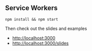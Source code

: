 Service Workers
---------------

```shell
npm install && npm start
```

Then check out the slides and examples
- [http://localhost:3000](http://localhost:3000)
- [http://localhost:3000/slides](http://localhost:3000/slides)
